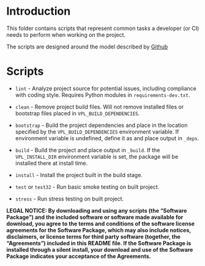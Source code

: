 # Introduction

This folder contains scripts that represent common tasks a developer (or CI)
needs to perform when working on the project.

The scripts are designed around the model described by
[Github](https://github.blog/2015-06-30-scripts-to-rule-them-all/)


# Scripts

- `lint` - Analyze project source for potential issues, including compliance
  with coding style. Requires Python modules in `requirements-dev.txt`.

- `clean` - Remove project build files. Will not remove installed files or
bootstrap files placed in `VPL_BUILD_DEPENDENCIES`.


- `bootstrap` - Build the project dependencies and place in the location
  specified by the `VPL_BUILD_DEPENDENCIES` environment variable. If environment
  variable is undefined, define it as and place output in `_deps`.

- `build` - Build the project and place output in `_build`. If the
  `VPL_INSTALL_DIR` environment variable is set, the package will be installed
  there at install time.

- `install` - Install the project built in the build stage.

- `test` or `test32` - Run basic smoke testing on built project.

- `stress` - Run stress testing on built project.


**LEGAL NOTICE:  By downloading and using any scripts (the “Software Package”) and the included software or software made available for download, you agree to the terms and conditions of the software license agreements for the Software Package, which may also include notices, disclaimers, or license terms for third party software (together, the “Agreements”) included in this README file.
If the Software Package is installed through a silent install, your download and use of the Software Package indicates your acceptance of the Agreements.**